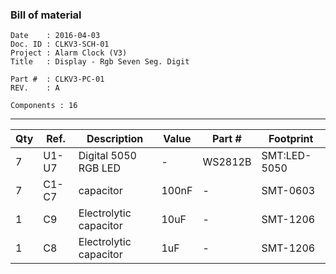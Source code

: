 ### Bill of material ###

```
Date    : 2016-04-03
Doc. ID : CLKV3-SCH-01
Project : Alarm Clock (V3)
Title   : Display - Rgb Seven Seg. Digit

Part #  : CLKV3-PC-01
REV.    : A

Components : 16
```

------------------------------------------------------------------------------------------------------------------------


| Qty | Ref.  | Description            | Value | Part #  | Footprint    |
|-----|-------|------------------------|-------|---------|--------------|
| 7   | U1-U7 | Digital 5050 RGB LED   | -     | WS2812B | SMT:LED-5050 |
| 7   | C1-C7 | capacitor              | 100nF | -       | SMT-0603     |
| 1   | C9    | Electrolytic capacitor | 10uF  | -       | SMT-1206     |
| 1   | C8    | Electrolytic capacitor | 1uF   | -       | SMT-1206     |
